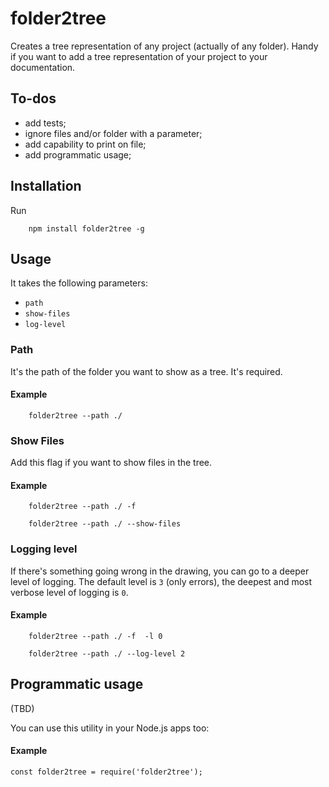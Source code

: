 # folder2tree #

Creates a tree representation of any project (actually of any folder). Handy if you want to add a tree 
representation of your project to your documentation.

## To-dos

- add tests;
- ignore files and/or folder with a parameter;
- add capability to print on file;
- add programmatic usage;

## Installation ##

Run 

```
    npm install folder2tree -g
```

## Usage ##
It takes the following parameters:

- `path`
- `show-files`
- `log-level`

### Path ###

It's the path of the folder you want to show as a tree. It's required.

#### Example ####

```
    folder2tree --path ./
```

### Show Files ###

Add this flag if you want to show files in the tree.

#### Example ####

```
    folder2tree --path ./ -f
```
```
    folder2tree --path ./ --show-files
```

### Logging level ###

If there's something going wrong in the drawing, you can go to a deeper level of logging.
The default level is `3` (only errors), the deepest and most verbose level of logging is `0`.

#### Example ####

```
    folder2tree --path ./ -f  -l 0
```
```
    folder2tree --path ./ --log-level 2
```


## Programmatic usage ##

(TBD)

You can use this utility in your Node.js apps too:

#### Example ####

```
const folder2tree = require('folder2tree');

``` 
